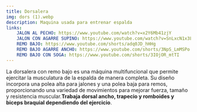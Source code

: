 ```yaml
---
title: Dorsalera
img: dors (1).webp
description: Maquina usada para entrenar espalda
links:
    JALON AL PECHO: https://www.youtube.com/watch?v=x2Y6Mb41zjY
    JALON CON AGARRE SUPINO: https://www.youtube.com/watch?v=SnLxcN1x3LU
    REMO BAJO: https://www.youtube.com/shorts/adq0JD_hHHg
    REMO BAJO AGARRE ANCHO: https://www.youtube.com/shorts/3NpS_LmMSPo
    REMO BAJO CON SOGA: https://www.youtube.com/shorts/3IOjOR_mtTI
---
```

La dorsalera con remo bajo es una máquina multifuncional que permite ejercitar la musculatura de la espalda de manera completa. Su diseño incorpora una polea alta para jalones y una polea baja para remos, proporcionando una variedad de movimientos para mejorar fuerza, tamaño y resistencia muscular.**Trabaja dorsal ancho, trapecio y romboides y biceps braquial dependiendo del ejercicio**.